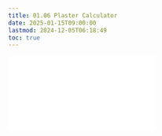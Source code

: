 ```yaml
---
title: 01.06 Plaster Calculator
date: 2025-01-15T09:00:00
lastmod: 2024-12-05T06:18:49
toc: true
---
```


![Link to included file content](../../../../sculpture/plaster-calculator.md)
